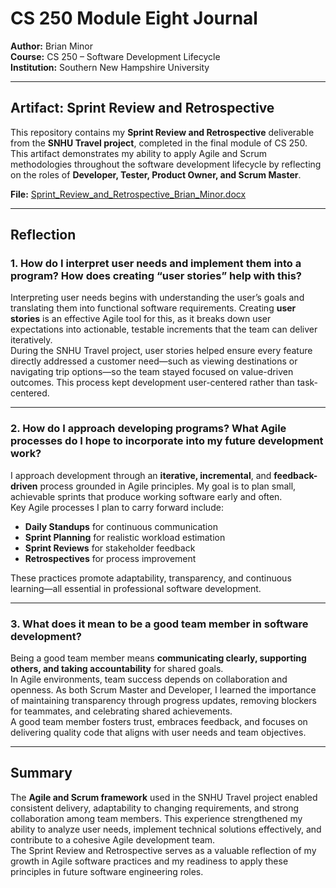 # CS 250 Module Eight Journal  
**Author:** Brian Minor  
**Course:** CS 250 – Software Development Lifecycle  
**Institution:** Southern New Hampshire University  

---

##  Artifact: Sprint Review and Retrospective  

This repository contains my **Sprint Review and Retrospective** deliverable from the **SNHU Travel project**, completed in the final module of CS 250.  
This artifact demonstrates my ability to apply Agile and Scrum methodologies throughout the software development lifecycle by reflecting on the roles of **Developer, Tester, Product Owner, and Scrum Master**.

**File:** [Sprint_Review_and_Retrospective_Brian_Minor.docx](Sprint_Review_and_Retrospective_Brian_Minor.docx)

---

##  Reflection

### 1. How do I interpret user needs and implement them into a program? How does creating “user stories” help with this?
Interpreting user needs begins with understanding the user’s goals and translating them into functional software requirements. Creating **user stories** is an effective Agile tool for this, as it breaks down user expectations into actionable, testable increments that the team can deliver iteratively.  
During the SNHU Travel project, user stories helped ensure every feature directly addressed a customer need—such as viewing destinations or navigating trip options—so the team stayed focused on value-driven outcomes. This process kept development user-centered rather than task-centered.

---

### 2. How do I approach developing programs? What Agile processes do I hope to incorporate into my future development work?
I approach development through an **iterative, incremental**, and **feedback-driven** process grounded in Agile principles. My goal is to plan small, achievable sprints that produce working software early and often.  
Key Agile processes I plan to carry forward include:
- **Daily Standups** for continuous communication  
- **Sprint Planning** for realistic workload estimation  
- **Sprint Reviews** for stakeholder feedback  
- **Retrospectives** for process improvement  

These practices promote adaptability, transparency, and continuous learning—all essential in professional software development.

---

### 3. What does it mean to be a good team member in software development?
Being a good team member means **communicating clearly, supporting others, and taking accountability** for shared goals.  
In Agile environments, team success depends on collaboration and openness. As both Scrum Master and Developer, I learned the importance of maintaining transparency through progress updates, removing blockers for teammates, and celebrating shared achievements.  
A good team member fosters trust, embraces feedback, and focuses on delivering quality code that aligns with user needs and team objectives.

---

##  Summary
The **Agile and Scrum framework** used in the SNHU Travel project enabled consistent delivery, adaptability to changing requirements, and strong collaboration among team members. This experience strengthened my ability to analyze user needs, implement technical solutions effectively, and contribute to a cohesive Agile development team.  
The Sprint Review and Retrospective serves as a valuable reflection of my growth in Agile software practices and my readiness to apply these principles in future software engineering roles.
